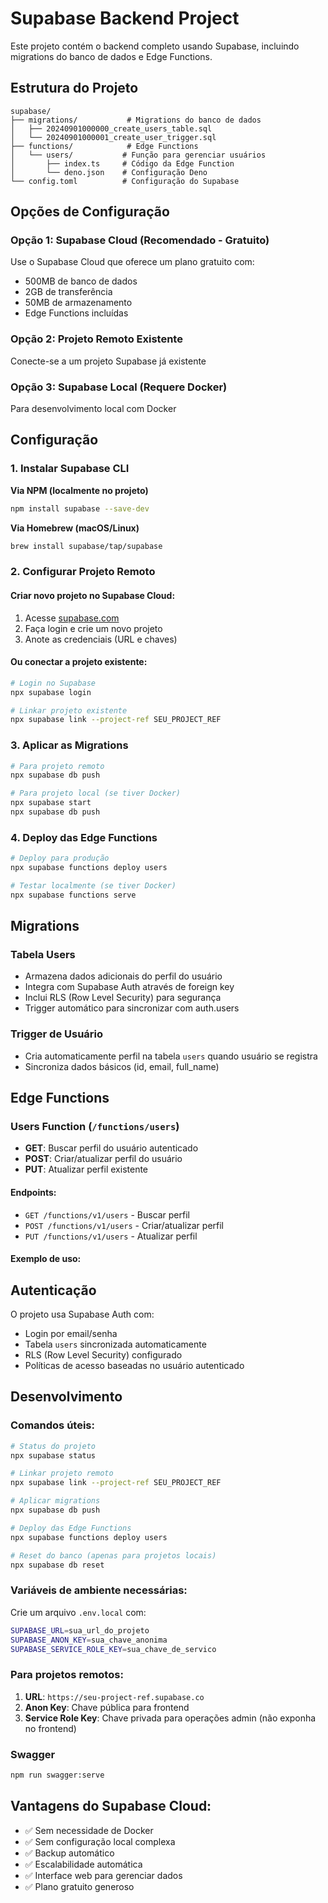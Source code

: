 # Supabase Backend Project

Este projeto contém o backend completo usando Supabase, incluindo migrations do banco de dados e Edge Functions.

## Estrutura do Projeto

```
supabase/
├── migrations/           # Migrations do banco de dados
│   ├── 20240901000000_create_users_table.sql
│   └── 20240901000001_create_user_trigger.sql
├── functions/            # Edge Functions
│   └── users/           # Função para gerenciar usuários
│       ├── index.ts     # Código da Edge Function
│       └── deno.json    # Configuração Deno
└── config.toml          # Configuração do Supabase
```

## Opções de Configuração

### Opção 1: Supabase Cloud (Recomendado - Gratuito)
Use o Supabase Cloud que oferece um plano gratuito com:
- 500MB de banco de dados
- 2GB de transferência
- 50MB de armazenamento
- Edge Functions incluídas

### Opção 2: Projeto Remoto Existente
Conecte-se a um projeto Supabase já existente

### Opção 3: Supabase Local (Requere Docker)
Para desenvolvimento local com Docker

## Configuração

### 1. Instalar Supabase CLI

**Via NPM (localmente no projeto)**
```bash
npm install supabase --save-dev
```

**Via Homebrew (macOS/Linux)**
```bash
brew install supabase/tap/supabase
```

### 2. Configurar Projeto Remoto

#### Criar novo projeto no Supabase Cloud:
1. Acesse [supabase.com](https://supabase.com)
2. Faça login e crie um novo projeto
3. Anote as credenciais (URL e chaves)

#### Ou conectar a projeto existente:
```bash
# Login no Supabase
npx supabase login

# Linkar projeto existente
npx supabase link --project-ref SEU_PROJECT_REF
```

### 3. Aplicar as Migrations
```bash
# Para projeto remoto
npx supabase db push

# Para projeto local (se tiver Docker)
npx supabase start
npx supabase db push
```

### 4. Deploy das Edge Functions
```bash
# Deploy para produção
npx supabase functions deploy users

# Testar localmente (se tiver Docker)
npx supabase functions serve
```

## Migrations

### Tabela Users
- Armazena dados adicionais do perfil do usuário
- Integra com Supabase Auth através de foreign key
- Inclui RLS (Row Level Security) para segurança
- Trigger automático para sincronizar com auth.users

### Trigger de Usuário
- Cria automaticamente perfil na tabela `users` quando usuário se registra
- Sincroniza dados básicos (id, email, full_name)

## Edge Functions

### Users Function (`/functions/users`)
- **GET**: Buscar perfil do usuário autenticado
- **POST**: Criar/atualizar perfil do usuário
- **PUT**: Atualizar perfil existente

#### Endpoints:
- `GET /functions/v1/users` - Buscar perfil
- `POST /functions/v1/users` - Criar/atualizar perfil
- `PUT /functions/v1/users` - Atualizar perfil

#### Exemplo de uso:


## Autenticação

O projeto usa Supabase Auth com:
- Login por email/senha
- Tabela `users` sincronizada automaticamente
- RLS (Row Level Security) configurado
- Políticas de acesso baseadas no usuário autenticado

## Desenvolvimento

### Comandos úteis:
```bash
# Status do projeto
npx supabase status

# Linkar projeto remoto
npx supabase link --project-ref SEU_PROJECT_REF

# Aplicar migrations
npx supabase db push

# Deploy das Edge Functions
npx supabase functions deploy users

# Reset do banco (apenas para projetos locais)
npx supabase db reset
```

### Variáveis de ambiente necessárias:
Crie um arquivo `.env.local` com:
```bash
SUPABASE_URL=sua_url_do_projeto
SUPABASE_ANON_KEY=sua_chave_anonima
SUPABASE_SERVICE_ROLE_KEY=sua_chave_de_servico
```

### Para projetos remotos:
1. **URL**: `https://seu-project-ref.supabase.co`
2. **Anon Key**: Chave pública para frontend
3. **Service Role Key**: Chave privada para operações admin (não exponha no frontend)

### Swagger

``` sh
npm run swagger:serve
```



## Vantagens do Supabase Cloud:
- ✅ Sem necessidade de Docker
- ✅ Sem configuração local complexa
- ✅ Backup automático
- ✅ Escalabilidade automática
- ✅ Interface web para gerenciar dados
- ✅ Plano gratuito generoso
